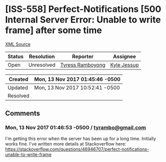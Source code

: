 # [ISS-558] Perfect-Notifications [500 Internal Server Error: Unable to write frame] after some time

[XML Source](./xml/ISS-558.xml)
<p></p>





Status|Resolution|Reporter|Assignee
------|----------|--------|--------
Open|Unresolved|[Tyress Ramboyong](tyrambo@gmail.com)|[Kyle Jessup]($kjessup)





Created|Mon, 13 Nov 2017 01:45:46 -0500
-------|--------------
Updated|Mon, 13 Nov 2017 10:52:41 -0500
Resolved|


## Comments




### Mon, 13 Nov 2017 01:46:53 -0500 / tyrambo@gmail.com 

<p><p>I'm getting this error when the server has been up for a long time. Initially works fine. I've written more details at Stackoverflow here: <a href="https://stackoverflow.com/questions/46946707/perfect-notifications-unable-to-write-frame" class="external-link" rel="nofollow">https://stackoverflow.com/questions/46946707/perfect-notifications-unable-to-write-frame</a></p></p>


